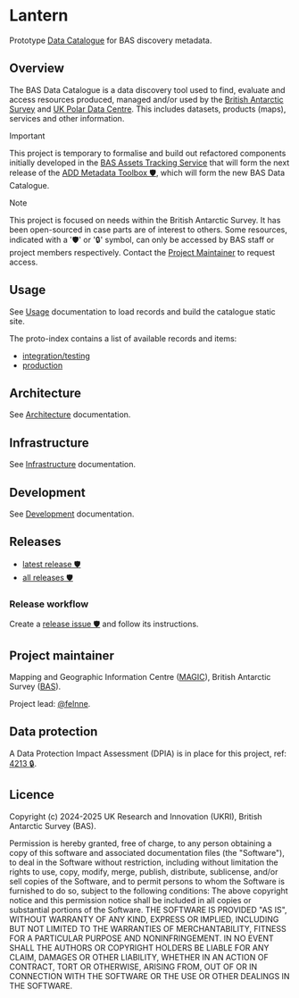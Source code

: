 # Lantern

Prototype [Data Catalogue](https://data.bas.ac.uk/-/index) for BAS discovery metadata.

## Overview

The BAS Data Catalogue is a data discovery tool used to find, evaluate and access resources produced, managed and/or used
by the [British Antarctic Survey](https://www.bas.ac.uk) and [UK Polar Data Centre](https://www.bas.ac.uk/data/uk-pdc/).
This includes datasets, products (maps), services and other information.

<!-- pyml disable md028 -->
> [!IMPORTANT]
> This project is temporary to formalise and build out refactored components initially developed in the
> [BAS Assets Tracking Service](https://github.com/antarctica/assets-tracking-service) that will form the next release
> of the [ADD Metadata Toolbox 🛡️](https://gitlab.data.bas.ac.uk/MAGIC/add-metadata-toolbox), which will form the new
> BAS Data Catalogue.

> [!NOTE]
> This project is focused on needs within the British Antarctic Survey. It has been open-sourced in case parts are of
> interest to others. Some resources, indicated with a '🛡' or '🔒' symbol, can only be accessed by BAS staff or
> project members respectively. Contact the [Project Maintainer](#project-maintainer) to request access.
<!-- pyml enable md028 -->

## Usage

See [Usage](/docs/usage.md) documentation to load records and build the catalogue static site.

The proto-index contains a list of available records and items:

- [integration/testing](https://add-catalogue-integration.data.bas.ac.uk/-/index/)
- [production](https://add-catalogue.data.bas.ac.uk/-/index/)

## Architecture

See [Architecture](/docs/architecture.md) documentation.

## Infrastructure

See [Infrastructure](/docs/infrastructure.md) documentation.

## Development

See [Development](/docs/dev.md) documentation.

## Releases

- [latest release 🛡️](https://gitlab.data.bas.ac.uk/MAGIC/lantern-exp/-/releases/permalink/latest)
- [all releases 🛡️](https://gitlab.data.bas.ac.uk/MAGIC/lantern-exp/-/releases)

### Release workflow

Create a
[release issue 🛡](https://gitlab.data.bas.ac.uk/MAGIC/lantern-exp/-/issues/new?issue[title]=x.x.x%20release&issuable_template=release)
and follow its instructions.

## Project maintainer

Mapping and Geographic Information Centre ([MAGIC](https://www.bas.ac.uk/teams/magic)), British Antarctic Survey
([BAS](https://www.bas.ac.uk)).

Project lead: [@felnne](https://www.bas.ac.uk/profile/felnne).

## Data protection

A Data Protection Impact Assessment (DPIA) is in place for this project, ref:
[4213 🔒](https://app-uk.onetrust.com/assessment/details/5ef15cb7-5736-446c-9a3c-c5d0d2751109).

## Licence

Copyright (c) 2024-2025 UK Research and Innovation (UKRI), British Antarctic Survey (BAS).

Permission is hereby granted, free of charge, to any person obtaining a copy
of this software and associated documentation files (the "Software"), to deal
in the Software without restriction, including without limitation the rights
to use, copy, modify, merge, publish, distribute, sublicense, and/or sell
copies of the Software, and to permit persons to whom the Software is
furnished to do so, subject to the following conditions:
The above copyright notice and this permission notice shall be included in all
copies or substantial portions of the Software.
THE SOFTWARE IS PROVIDED "AS IS", WITHOUT WARRANTY OF ANY KIND, EXPRESS OR
IMPLIED, INCLUDING BUT NOT LIMITED TO THE WARRANTIES OF MERCHANTABILITY,
FITNESS FOR A PARTICULAR PURPOSE AND NONINFRINGEMENT. IN NO EVENT SHALL THE
AUTHORS OR COPYRIGHT HOLDERS BE LIABLE FOR ANY CLAIM, DAMAGES OR OTHER
LIABILITY, WHETHER IN AN ACTION OF CONTRACT, TORT OR OTHERWISE, ARISING FROM,
OUT OF OR IN CONNECTION WITH THE SOFTWARE OR THE USE OR OTHER DEALINGS IN THE
SOFTWARE.
